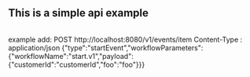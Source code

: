 #   <h2>  This is a simple api example <h6>

example add:
POST http://localhost:8080/v1/events/item
Content-Type : application/json
{"type":"startEvent","workflowParameters":{"workflowName":"start.v1","payload":{"customerId":"customerId","foo":"foo"}}}



